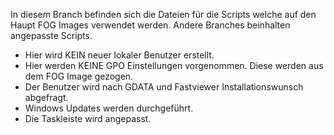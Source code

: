 In diesem Branch befinden sich die Dateien für die Scripts welche auf den Haupt FOG Images verwendet werden. Andere Branches beinhalten angepasste Scripts.
- Hier wird KEIN neuer lokaler Benutzer erstellt.
- Hier werden KEINE GPO Einstellungen vorgenommen. Diese werden aus dem FOG Image gezogen.
- Der Benutzer wird nach GDATA und Fastviewer Installationswunsch abgefragt.
- Windows Updates werden durchgeführt. 
- Die Taskleiste wird angepasst. 
